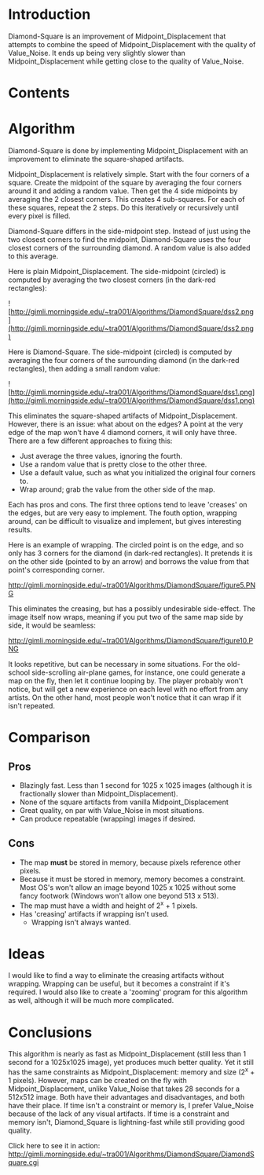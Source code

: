 # Introduction #
Diamond-Square is an improvement of Midpoint\_Displacement that attempts to combine the speed of Midpoint\_Displacement with the quality of Value\_Noise. It ends up being very slightly slower than Midpoint\_Displacement while getting close to the quality of Value\_Noise.

# Contents #



# Algorithm #
Diamond-Square is done by implementing Midpoint\_Displacement with an improvement to eliminate the square-shaped artifacts.

Midpoint\_Displacement is relatively simple. Start with the four corners of a square. Create the midpoint of the square by averaging the four corners around it and adding a random value. Then get the 4 side midpoints by averaging the 2 closest corners. This creates 4 sub-squares. For each of these squares, repeat the 2 steps. Do this iteratively or recursively until every pixel is filled.

Diamond-Square differs in the side-midpoint step. Instead of just using the two closest corners to find the midpoint, Diamond-Square uses the four closest corners of the surrounding diamond. A random value is also added to this average.

Here is plain Midpoint\_Displacement. The side-midpoint (circled) is computed by averaging the two closest corners (in the dark-red rectangles):

![http://gimli.morningside.edu/~tra001/Algorithms/DiamondSquare/dss2.png](http://gimli.morningside.edu/~tra001/Algorithms/DiamondSquare/dss2.png)

Here is Diamond-Square. The side-midpoint (circled) is computed by averaging the four corners of the surrounding diamond (in the dark-red rectangles), then adding a small random value:

![http://gimli.morningside.edu/~tra001/Algorithms/DiamondSquare/dss1.png](http://gimli.morningside.edu/~tra001/Algorithms/DiamondSquare/dss1.png)

This eliminates the square-shaped artifacts of Midpoint\_Displacement. However, there is an issue: what about on the edges? A point at the very edge of the map won't have 4 diamond corners, it will only have three. There are a few different approaches to fixing this:

  * Just average the three values, ignoring the fourth.
  * Use a random value that is pretty close to the other three.
  * Use a default value, such as what you initialized the original four corners to.
  * Wrap around; grab the value from the other side of the map.

Each has pros and cons. The first three options tend to leave 'creases' on the edges, but are very easy to implement. The fouth option, wrapping around, can be difficult to visualize and implement, but gives interesting results.

Here is an example of wrapping. The circled point is on the edge, and so only has 3 corners for the diamond (in dark-red rectangles). It pretends it is on the other side (pointed to by an arrow) and borrows the value from that point's corresponding corner.

http://gimli.morningside.edu/~tra001/Algorithms/DiamondSquare/figure5.PNG

This eliminates the creasing, but has a possibly undesirable side-effect. The image itself now wraps, meaning if you put two of the same map side by side, it would be seamless:

http://gimli.morningside.edu/~tra001/Algorithms/DiamondSquare/figure10.PNG

It looks repetitive, but can be necessary in some situations. For the old-school side-scrolling air-plane games, for instance, one could generate a map on the fly, then let it continue looping by. The player probably won't notice, but will get a new experience on each level with no effort from any artists. On the other hand, most people won't notice that it can wrap if it isn't repeated.

# Comparison #

## Pros ##
  * Blazingly fast. Less than 1 second for 1025 x 1025 images (although it is fractionally slower than Midpoint\_Displacement).
  * None of the square artifacts from vanilla Midpoint\_Displacement
  * Great quality, on par with Value\_Noise in most situations.
  * Can produce repeatable (wrapping) images if desired.

## Cons ##
  * The map **must** be stored in memory, because pixels reference other pixels.
  * Because it must be stored in memory, memory becomes a constraint. Most OS's won't allow an image beyond 1025 x 1025 without some fancy footwork (Windows won't allow one beyond 513 x 513).
  * The map must have a width and height of 2<sup>x</sup> + 1 pixels.
  * Has 'creasing' artifacts if wrapping isn't used.
    * Wrapping isn't always wanted.

# Ideas #
I would like to find a way to eliminate the creasing artifacts without wrapping. Wrapping can be useful, but it becomes a constraint if it's required. I would also like to create a 'zooming' program for this algorithm as well, although it will be much more complicated.

# Conclusions #
This algorithm is nearly as fast as Midpoint\_Displacement (still less than 1 second for a 1025x1025 image), yet produces much better quality. Yet it still has the same constraints as Midpoint\_Displacement: memory and size (2<sup>x</sup> + 1 pixels). However, maps can be created on the fly with Midpoint\_Displacement, unlike Value\_Noise that takes 28 seconds for a 512x512 image. Both have their advantages and disadvantages, and both have their place. If time isn't a constraint or memory is, I prefer Value\_Noise because of the lack of any visual artifacts. If time is a constraint and memory isn't, Diamond\_Square is lightning-fast while still providing good quality.

Click here to see it in action: http://gimli.morningside.edu/~tra001/Algorithms/DiamondSquare/DiamondSquare.cgi